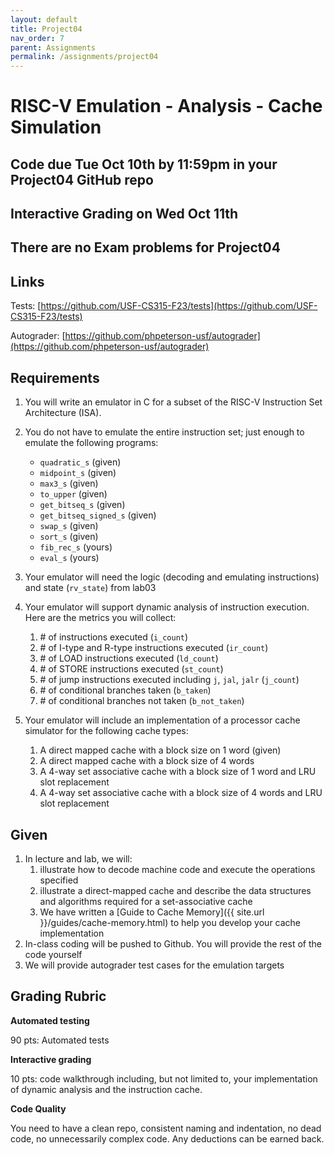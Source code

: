 ```yaml
---
layout: default
title: Project04
nav_order: 7
parent: Assignments
permalink: /assignments/project04
---
```


# RISC-V Emulation - Analysis - Cache Simulation

## Code due Tue Oct 10th by 11:59pm in your Project04 GitHub repo

## Interactive Grading on Wed Oct 11th

## There are no Exam problems for Project04

## Links

Tests: [https://github.com/USF-CS315-F23/tests](https://github.com/USF-CS315-F23/tests)

Autograder: [https://github.com/phpeterson-usf/autograder](https://github.com/phpeterson-usf/autograder)

## Requirements 

1. You will write an emulator in C for a subset of the RISC-V Instruction Set Architecture (ISA). 

1. You do not have to emulate the entire instruction set; just enough to emulate the following programs:
    - `quadratic_s` (given)
    - `midpoint_s` (given)
    - `max3_s` (given)
    - `to_upper` (given)
    - `get_bitseq_s` (given)
    - `get_bitseq_signed_s` (given)
    - `swap_s` (given)
    - `sort_s` (given)
    - `fib_rec_s` (yours)
    - `eval_s` (yours)

1. Your emulator will need the logic (decoding and emulating instructions) and state (`rv_state`) from lab03

1. Your emulator will support dynamic analysis of instruction execution. Here are the metrics you will collect:
    1. \# of instructions executed (`i_count`)
    1. \# of I-type and R-type instructions executed (`ir_count`)
    1. \# of LOAD instructions executed (`ld_count`)
    1. \# of STORE instructions executed (`st_count`)
    1. \# of jump instructions executed including `j`, `jal`, `jalr` (`j_count`)
    1. \# of conditional branches taken (`b_taken`)
    1. \# of conditional branches not taken (`b_not_taken`)

1. Your emulator will include an implementation of a processor cache simulator for the following cache types: 
    1. A direct mapped cache with a block size on 1 word (given)
    1. A direct mapped cache with a block size of 4 words
    1. A 4-way set associative cache with a block size of 1 word and LRU slot replacement
    1. A 4-way set associative cache with a block size of 4 words and LRU slot replacement

## Given
1. In lecture and lab, we will: 
    1. illustrate how to decode machine code and execute the operations specified
    1. illustrate a direct-mapped cache and describe the data structures and algorithms required for a set-associative cache
    1. We have written a [Guide to Cache Memory]({{ site.url }}/guides/cache-memory.html) to help you develop your cache implementation
1. In-class coding will be pushed to Github. You will provide the rest of the code yourself
1. We will provide autograder test cases for the emulation targets

## Grading Rubric
**Automated testing**

90 pts: Automated tests

**Interactive grading**

10 pts: code walkthrough including, but not limited to, your implementation of dynamic analysis and the instruction cache.

**Code Quality**

You need to have a clean repo, consistent naming and indentation, no dead code, no unnecessarily complex code. Any deductions can be earned back.

